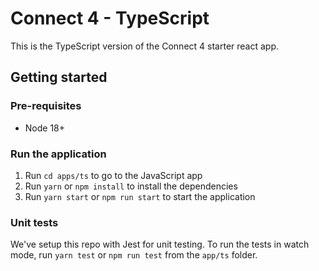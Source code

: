 # Connect 4 - TypeScript

This is the TypeScript version of the Connect 4 starter react app.

## Getting started

### Pre-requisites

- Node 18+

### Run the application

1. Run `cd apps/ts` to go to the JavaScript app
2. Run `yarn` or `npm install` to install the dependencies
3. Run `yarn start` or `npm run start` to start the application

### Unit tests

We've setup this repo with Jest for unit testing. To run the tests in watch mode, run `yarn test` or `npm run test` from the `app/ts` folder.
